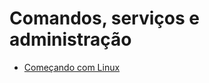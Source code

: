 # Comandos, serviços e administração

- [Começando com Linux](src/annotations/book-comecando-com-linux/readme.md)
